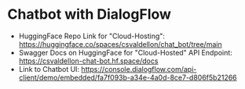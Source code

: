 # Chatbot with DialogFlow

- HuggingFace Repo Link for "Cloud-Hosting": https://huggingface.co/spaces/csvaldellon/chat_bot/tree/main
- Swagger Docs on HuggingFace for "Cloud-Hosted" API Endpoint: https://csvaldellon-chat-bot.hf.space/docs
- Link to Chatbot UI: https://console.dialogflow.com/api-client/demo/embedded/fa7f093b-a34e-4a0d-8ce7-d806f5b21266
